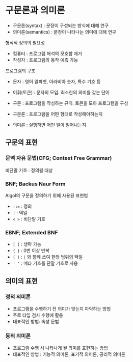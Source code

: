 # 구문론과 의미론

* 구문론(syntax) : 문장이 구성되는 방식에 대해 연구
* 의미론(semantics) : 문장이 나타나는 의미에 대해 연구

형식적 정의의 필요성
* 컴퓨터 : 프로그램 해석의 모호함 제거
* 작성자 : 프로그램의 동작 예측 가능

프로그램의 구조
* 문자 : 영어 알파벳, 아라비아 숫자, 특수 기호 등
* 어휘(토큰) : 문자의 모임. 최소한의 의미를 갖는 단어
* 구문 : 프로그램을 작성하는 규칙. 토큰을 모아 프로그램을 구성

* 구문론 : 프로그램을 어떤 형태로 작성해야하는지
* 의미론 : 실행하면 어떤 일이 일어나는지

## 구문의 표현

### 문맥 자유 문법(CFG; Context Free Grammar)

비단말 기호 : 정의될 대상

### BNF; Backus Naur Form

Algol의 구문을 정의하기 위해 사용된 표현법

* `::=` : 정의
* `|` : 택일
* `< >` : 비단말 기호

### EBNF; Extended BNF

* `[ ]` : 생략 가능
* `{ }` : 0번 이상 반복 
* `( )` : `|` 와 함께 쓰여 한정 범위의 택일
* `' '` : 메타 기호를 단말 기호로 사용

## 의미의 표현

### 정적 의미론

* 프로그램을 수행하기 전 의미가 맞는지 파악하는 방법
* 주로 타입 검사 수행에 활용
* 대표적인 방법: 속성 문법

### 동적 의미론

* 프로그램 수행 시 나타나게 될 의미를 표현하는 방법
* 대표적인 방법 : 기능적 의미론, 표기적 의미론, 공리적 의미론


